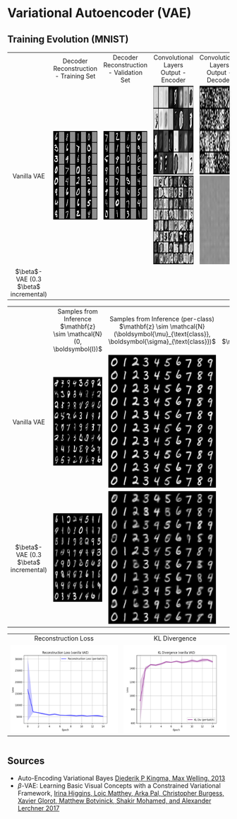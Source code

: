 # Variational Autoencoder (VAE)

## Training Evolution (MNIST)

<table>
  <tr>
    <td align="center">
    </td>
    <td align="center">
      Decoder Reconstruction - Training Set
    </td>
    <td align="center">
      Decoder Reconstruction - Validation Set
    </td>
    <td align="center">
      Convolutional Layers Output - Encoder
    </td>
    <td align="center">
      Convolutional Layers Output - Decoder
    </td>
  </tr>
  
  <tr>
    <td align="center">
      Vanilla VAE
    </td>
    <td align="center">
      <img src="res/vanilla_training_reconstruction.gif" alt="VAE Decoder Reconstruction" style="width:200px;height:200px;">
    </td>
    <td align="center">
      <img src="res/vanilla_validation_reconstruction.gif" alt="VAE Decoder Reconstruction" style="width:200px;height:200px;">
    </td>
    <td align="center">
      <img src="res/vanilla_conv1_outputs.gif" alt="VAE Decoder Reconstruction" style="width:200px;height:200px;">
      <img src="res/vanilla_conv2_outputs.gif" alt="VAE Decoder Reconstruction" style="width:200px;height:200px;">
    </td>
    <td align="center">
      <img src="res/vanilla_conv3_outputs.gif" alt="VAE Decoder Reconstruction" style="width:200px;height:200px;">
      <img src="res/vanilla_conv4_outputs.gif" alt="VAE Decoder Reconstruction" style="width:200px;height:200px;">
    </td>
  </tr>

  <tr>
    <td align="center">
      $\beta$-VAE (0.3 $\beta$ incremental)
    <td align="center">
    </td>
    <td align="center">
    </td>
    <td align="center">
    </td>
    <td align="center">
    </td>
  </tr>

  <!--
  <tr>
    <td align="center">
      β-VAE
    </td>
  </tr>
  -->
</table>

<table>
  <tr>
      <td align="center">
      </td>
      <td align="center">
          Samples from Inference<br>$\mathbf{z} \sim \mathcal{N}(0, \boldsymbol{I})$
      </td>
      <td align="center">
          Samples from Inference (per-class)<br>$\mathbf{z} \sim \mathcal{N}(\boldsymbol{\mu}_{\text{class}}, \boldsymbol{\sigma}_{\text{class}})$
      </td>
      <td align="center">
          3D Principal Component Analysis on $\mathbf{z}$ ($\mathbf{\mu_z}$)<br>$\mathbf{z}\in\mathbb{R}^{70}$
      </td>
  </tr>
  
  <tr>
    <td align="center">
      Vanilla VAE
    </td>
    <td align="center">
      <img src="res/vanilla_samples.png" alt="Samples Vanilla" style="width:200px;height:200px;">
    </td>
    <td align="center">
      <img src="res/vanilla_samples_per_class.png" alt="Loss Vanilla" style="width:300px;height:300px;">
    </td>
    <td align="center">
      <img src="res/pca.gif" alt="PCA Vanilla" style="width:300px;height:300px;">
    </td>
  </tr>

  <tr>
    <td align="center">
      $\beta$-VAE (0.3 $\beta$ incremental)
    </td>
    <td align="center">
      <img src="res/beta_samples.png" alt="Samples Vanilla" style="width:200px;height:200px;">
    </td>
    <td align="center">
      <img src="res/beta_samples_per_class.png" alt="Loss Vanilla" style="width:300px;height:300px;">
    </td>
    <td align="center">
    </td>
  </tr>
  
</table>

<table>
  <tr>
    <td align="center">
      Reconstruction Loss
    </td>
    <td align="center">
      KL Divergence
    </td>
  </tr>

  <tr>
    <td align="center">
      <img src="res/vanilla_reconstruction.png" alt="Reconstruction Vanilla" style="width:330px;height:200px;">
    </td>
    <td align="center">
      <img src="res/vanilla_kl_div.png" alt="KL Vanilla" style="width:330px;height:200px;">
    </td>
  </tr>
</table>

<div style="  display: flex; justify-content: center; align-items: center;">
</div>

## Sources
- Auto-Encoding Variational Bayes [Diederik P Kingma, Max Welling. 2013](https://arxiv.org/pdf/1312.6114)
- $\beta$-VAE: Learning Basic Visual Concepts with a Constrained Variational Framework, [Irina Higgins, Loic Matthey, Arka Pal, Christopher Burgess, Xavier Glorot, Matthew Botvinick, Shakir Mohamed, and Alexander Lerchner 2017](https://openreview.net/pdf?id=Sy2fzU9gl)
